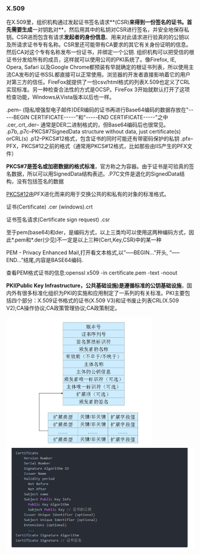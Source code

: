 ### 	X.509

在X.509里，组织机构通过发起证书签名请求**(CSR)**来得到一份签名的证书。首先需要生成**一对钥匙对**，然后用其中的私钥对CSR进行签名，并安全地保存私钥。CSR进而包含有请求**发起者的身份信息**、用来对此请求进行验真的的公钥以及所请求证书专有名称。CSR里还可能带有CA要求的其它有关身份证明的信息。然后CA对这个专有名称发布一份证书，并绑定一个公钥. 组织机构可以把受信的根证书分发给所有的成员，这样就可以使用公司的PKI系统了。像Firefox, IE, Opera, Safari 以及Google Chrome都预装有早就确定的根证书列表，所以使用主流CA发布的证书SSL都直接可以正常使用。浏览器的开发者直接影响着它的用户对第三方的信任。FireFox就提供了一份csv/html格式的列表X.509也定义了CRL实现标准。另一种检查合法性的方式是OCSP。FireFox 3开始就默认打开了这项检查功能，Windows从Vista版本以后也一样。

.pem– (隐私增强型电子邮件)DER编码的证书再进行Base64编码的数据存放在"-----BEGIN CERTIFICATE-----"和"-----END CERTIFICATE-----"之中
.cer,.crt,.der– 通常是DER二进制格式的，但Base64编码后也很常见。
.p7b,.p7c–PKCS#7SignedData structure without data, just certificate(s) orCRL(s)
.p12–PKCS#12格式，包含证书的同时可能还有带密码保护的私钥
.pfx– PFX，PKCS#12之前的格式（通常用PKCS#12格式，比如那些由IIS产生的PFX文件）



**PKCS#7是签名或加密数据的格式标准**，官方称之为容器。由于证书是可验真的签名数据，所以可以用SignedData结构表述。.P7C文件是退化的SignedData结构，没有包括签名的数据

[PKCS#12](https://baike.baidu.com/item/PKCS%2312)由PFX进化而来的用于交换公共的和私有的对象的标准格式。



证书(Certificate) .cer (windows).crt 

证书签名请求(Certificate sign request) .csr 

至于pem(base64)和der，是编码方式，以上三类均可以使用这两种编码方式，因此*.pem和*.der(少见)不一定是以上三种(Cert,Key,CSR)中的某一种

PEM - Privacy Enhanced Mail,打开看文本格式,以”—–BEGIN…”开头, “—–END…”结尾,内容是BASE64编码. 

查看PEM格式证书的信息:openssl x509 -in certificate.pem -text -noout 



**PKI(Public Key Infrastructure，公共基础设施)是遵循标准的公钥基础设施**，国内外有很多标准化组织为PKI的实施和应用制定了一系列的有关标准。PKI主要包括四个部分：X.509证书格式的证书(X.509 V3)和证书废止列表CRL(X.509 V2);CA操作协议;CA政策管理协议;CA政策制定。

<img src="..\images\x509-format.png" alt="x509-format" style="zoom:50%;" />

<img src="..\images\x509-detail.png" style="zoom:%;" />